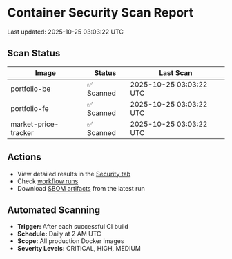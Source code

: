 # Container Security Scan Report

Last updated: 2025-10-25 03:03:22 UTC

## Scan Status

| Image | Status | Last Scan |
|-------|--------|-----------|
| portfolio-be | ✅ Scanned | 2025-10-25 03:03:22 UTC |
| portfolio-fe | ✅ Scanned | 2025-10-25 03:03:22 UTC |
| market-price-tracker | ✅ Scanned | 2025-10-25 03:03:22 UTC |

## Actions

- View detailed results in the [Security tab](https://github.com/ktenman/portfolio/security/code-scanning)
- Check [workflow runs](https://github.com/ktenman/portfolio/actions/workflows/trivy-scan.yml)
- Download [SBOM artifacts](https://github.com/ktenman/portfolio/actions/workflows/trivy-scan.yml) from the latest run

## Automated Scanning

- **Trigger:** After each successful CI build
- **Schedule:** Daily at 2 AM UTC
- **Scope:** All production Docker images
- **Severity Levels:** CRITICAL, HIGH, MEDIUM

